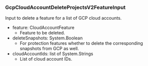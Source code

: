 ### GcpCloudAccountDeleteProjectsV2FeatureInput
Input to delete a feature for a list of GCP cloud accounts.

- feature: CloudAccountFeature
  - Feature to be deleted.
- deleteSnapshots: System.Boolean
  - For protection features whether to delete
the corresponding snapshots from GCP as well.
- cloudAccountIds: list of System.Strings
  - List of cloud account IDs.
